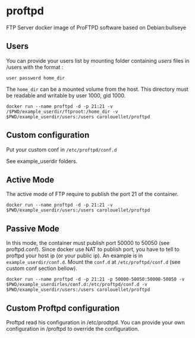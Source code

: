 # proftpd

FTP Server docker image of ProFTPD software based on Debian:bullseye

## Users

You can provide your users list by mounting folder containing *users* files in /users with the format :

```
user password home_dir
```

The `home_dir` can be a mounted volume from the host. This directory must be readable and writable by user 1000, gid 1000.

```
docker run --name proftpd -d -p 21:21 -v /$PWD/example_userdir/ftproot:/home_dir -v $PWD/example_userdir/users:/users carolouellet/proftpd
```

## Custom configuration

Put your custom conf in `/etc/proftpd/conf.d`

See example_userdir folders.

## Active Mode

The active mode of FTP require to publish the port 21 of the container.

```
docker run --name proftpd -d -p 21:21 -v $PWD/example_userdir/users:/users carolouellet/proftpd
```

## Passive Mode

In this mode, the container must publish port 50000 to 50050 (see proftpd.conf). Since docker use NAT to publish port, you have to tell to proftpd your host ip (or your public ip). An example is in `example_userdir/conf.d`. Mount the `conf.d` at `/etc/proftpd/conf.d` (see custom conf section bellow).

```
docker run --name proftpd -d -p 21:21 -p 50000-50050:50000-50050 -v $PWD/example_userdirles/conf.d:/etc/proftpd/conf.d -v $PWD/example_userdir/users:/users carolouellet/proftpd
```

## Custom Proftpd configuration

Proftpd read his configuration in /etc/prodtpd. You can provide your own  configuration in /proftpd to override the configuration.


